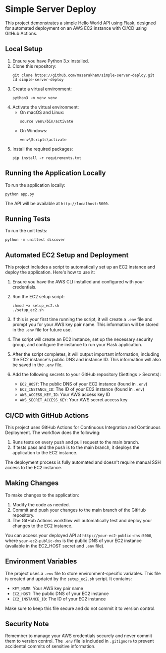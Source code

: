 # Simple Server Deploy

This project demonstrates a simple Hello World API using Flask, designed for automated deployment on an AWS EC2 instance with CI/CD using GitHub Actions.

## Local Setup

1. Ensure you have Python 3.x installed.
2. Clone this repository:
   ```
   git clone https://github.com/mazerakham/simple-server-deploy.git
   cd simple-server-deploy
   ```
3. Create a virtual environment:
   ```
   python3 -m venv venv
   ```
4. Activate the virtual environment:
   - On macOS and Linux:
     ```
     source venv/bin/activate
     ```
   - On Windows:
     ```
     venv\Scripts\activate
     ```
5. Install the required packages:
   ```
   pip install -r requirements.txt
   ```

## Running the Application Locally

To run the application locally:

```
python app.py
```

The API will be available at `http://localhost:5000`.

## Running Tests

To run the unit tests:

```
python -m unittest discover
```

## Automated EC2 Setup and Deployment

This project includes a script to automatically set up an EC2 instance and deploy the application. Here's how to use it:

1. Ensure you have the AWS CLI installed and configured with your credentials.

2. Run the EC2 setup script:
   ```
   chmod +x setup_ec2.sh
   ./setup_ec2.sh
   ```

3. If this is your first time running the script, it will create a `.env` file and prompt you for your AWS key pair name. This information will be stored in the `.env` file for future use.

4. The script will create an EC2 instance, set up the necessary security group, and configure the instance to run your Flask application.

5. After the script completes, it will output important information, including the EC2 instance's public DNS and instance ID. This information will also be saved in the `.env` file.

6. Add the following secrets to your GitHub repository (Settings > Secrets):
   - `EC2_HOST`: The public DNS of your EC2 instance (found in `.env`)
   - `EC2_INSTANCE_ID`: The ID of your EC2 instance (found in `.env`)
   - `AWS_ACCESS_KEY_ID`: Your AWS access key ID
   - `AWS_SECRET_ACCESS_KEY`: Your AWS secret access key

## CI/CD with GitHub Actions

This project uses GitHub Actions for Continuous Integration and Continuous Deployment. The workflow does the following:

1. Runs tests on every push and pull request to the main branch.
2. If tests pass and the push is to the main branch, it deploys the application to the EC2 instance.

The deployment process is fully automated and doesn't require manual SSH access to the EC2 instance.

## Making Changes

To make changes to the application:

1. Modify the code as needed.
2. Commit and push your changes to the main branch of the GitHub repository.
3. The GitHub Actions workflow will automatically test and deploy your changes to the EC2 instance.

You can access your deployed API at `http://your-ec2-public-dns:5000`, where `your-ec2-public-dns` is the public DNS of your EC2 instance (available in the EC2_HOST secret and `.env` file).

## Environment Variables

The project uses a `.env` file to store environment-specific variables. This file is created and updated by the `setup_ec2.sh` script. It contains:

- `KEY_NAME`: Your AWS key pair name
- `EC2_HOST`: The public DNS of your EC2 instance
- `EC2_INSTANCE_ID`: The ID of your EC2 instance

Make sure to keep this file secure and do not commit it to version control.

## Security Note

Remember to manage your AWS credentials securely and never commit them to version control. The `.env` file is included in `.gitignore` to prevent accidental commits of sensitive information.